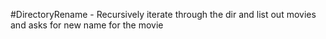 #DirectoryRename - Recursively iterate through the dir and list out movies and asks for new name for the movie
